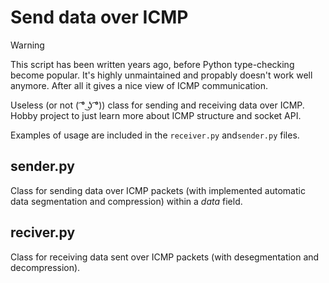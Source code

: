 # Send data over ICMP

> [!WARNING]  
> This script has been written years ago, before Python type-checking become popular. It's highly unmaintained and propably doesn't work well anymore. After all it gives a nice view of ICMP communication.

Useless (or not ( ͡° ͜ʖ ͡°)) class for sending and receiving data over ICMP. Hobby project to just learn more about ICMP structure and socket API.

Examples of usage are included in the `receiver.py` and`sender.py` files.

## sender.py
Class for sending data over ICMP packets (with implemented automatic data segmentation and compression) within a *data* field.

## reciver.py
Class for receiving data sent over ICMP packets (with desegmentation and decompression).
